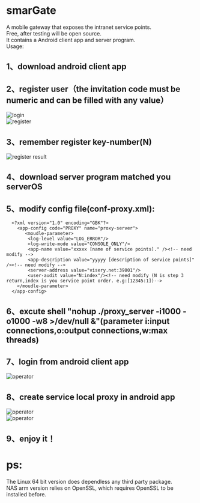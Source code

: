 # smarGate
A mobile gateway that exposes the intranet service points. <br>
Free, after testing will be open source. <br>
It contains a Android client app and server program.<br>
Usage:<br>
## 1、download android client app<br>
## 2、register user（the invitation code must be numeric and can be filled with any value）<br>
![login](https://github.com/lazy-luo/smarGate/blob/master/res/login.png)<br>
![register](https://github.com/lazy-luo/smarGate/blob/master/res/register.png)<br>
## 3、remember register key-number(N)<br>
![register result](https://github.com/lazy-luo/smarGate/blob/master/res/registerok.png)<br>
## 4、download server program matched you serverOS<br>
## 5、modify config file(conf-proxy.xml):<br>
```
  <?xml version="1.0" encoding="GBK"?>
    <app-config code="PROXY" name="proxy-server">
       <moudle-parameter>
        <log-level value="LOG_ERROR"/>
        <log-write-mode value="CONSOLE_ONLY"/>
        <app-name value="xxxxx [name of service points]." /><!-- need modify -->
        <app-description value="yyyyy [description of service points]" /><!-- need modify -->
        <server-address value="visery.net:39001"/>
        <user-audit value="N:index"/><!-- need modify (N is step 3 return,index is you service point order. e.g:[12345:1])-->
    </moudle-parameter>
  </app-config>
```
## 6、excute shell "nohup ./proxy_server -i1000 -o1000 -w8 >/dev/null &"(parameter i:input connections,o:output connections,w:max threads)<br>
## 7、login from android client app<br>
![operator](https://github.com/lazy-luo/smarGate/blob/master/res/oper1.png)<br>
## 8、create service local proxy in android app<br>
![operator](https://github.com/lazy-luo/smarGate/blob/master/res/oper2.png)<br>
![operator](https://github.com/lazy-luo/smarGate/blob/master/res/oper3.png)<br>
## 9、enjoy it！<br>
# ps:<br>
The Linux 64 bit version does dependless any third party package.<br>
NAS arm version relies on OpenSSL, which requires OpenSSL to be installed before.<br>
